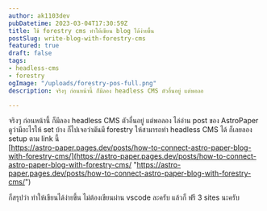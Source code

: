 ```yaml
---
author: ak1103dev
pubDatetime: 2023-03-04T17:30:59Z
title: ใช้ forestry cms ทำให้เขียน blog ได้ง่ายขึ้น
postSlug: write-blog-with-forestry-cms
featured: true
draft: false
tags:
- headless-cms
- forestry
ogImage: "/uploads/forestry-pos-full.png"
description: จริงๆ ก่อนหน้านี้ ก็มีลอง headless CMS ตัวอื่นอยู่ แต่พอลอ

---
```

จริงๆ ก่อนหน้านี้ ก็มีลอง headless CMS ตัวอื่นอยู่ แต่พอลอง ไล่อ่าน post ของ AstroPaper ดูว่ามีอะไรให้ set บ้าง ก็ไปเจอว่ามันมี forestry ให้สามารถทำ headless CMS ได้ ก็เลยลอง setup ตาม link นี้  
[https://astro-paper.pages.dev/posts/how-to-connect-astro-paper-blog-with-forestry-cms/](https://astro-paper.pages.dev/posts/how-to-connect-astro-paper-blog-with-forestry-cms/ "https://astro-paper.pages.dev/posts/how-to-connect-astro-paper-blog-with-forestry-cms/")

ก็สรุปว่า ทำให้เขียนได้ง่ายขึ้น ไม่ต้องเขียนผ่าน vscode ละครับ แล้วก็ ฟรี 3 sites นะครับ